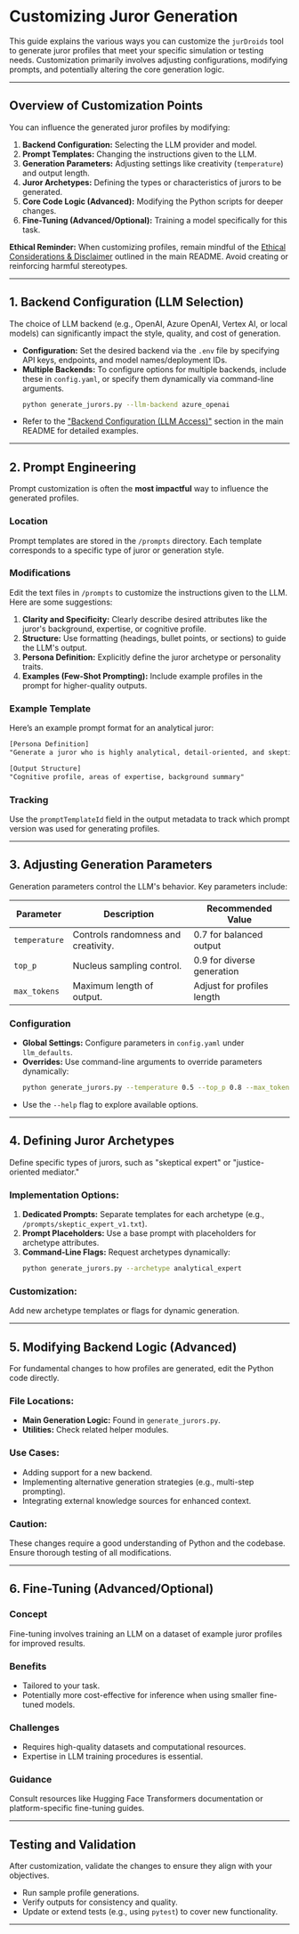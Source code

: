 # Customizing Juror Generation

This guide explains the various ways you can customize the `jurDroids` tool to generate juror profiles that meet your specific simulation or testing needs. Customization primarily involves adjusting configurations, modifying prompts, and potentially altering the core generation logic.

---

## Overview of Customization Points

You can influence the generated juror profiles by modifying:

1. **Backend Configuration:** Selecting the LLM provider and model.
2. **Prompt Templates:** Changing the instructions given to the LLM.
3. **Generation Parameters:** Adjusting settings like creativity (`temperature`) and output length.
4. **Juror Archetypes:** Defining the types or characteristics of jurors to be generated.
5. **Core Code Logic (Advanced):** Modifying the Python scripts for deeper changes.
6. **Fine-Tuning (Advanced/Optional):** Training a model specifically for this task.

**Ethical Reminder:** When customizing profiles, remain mindful of the [Ethical Considerations & Disclaimer](../README.md#ethical-considerations--disclaimer) outlined in the main README. Avoid creating or reinforcing harmful stereotypes.

---

## 1. Backend Configuration (LLM Selection)

The choice of LLM backend (e.g., OpenAI, Azure OpenAI, Vertex AI, or local models) can significantly impact the style, quality, and cost of generation.

- **Configuration:** Set the desired backend via the `.env` file by specifying API keys, endpoints, and model names/deployment IDs.
- **Multiple Backends:** To configure options for multiple backends, include these in `config.yaml`, or specify them dynamically via command-line arguments.
  ```bash
  python generate_jurors.py --llm-backend azure_openai
  ```
- Refer to the ["Backend Configuration (LLM Access)"](../README.md#backend-configuration-llm-access) section in the main README for detailed examples.

---

## 2. Prompt Engineering

Prompt customization is often the **most impactful** way to influence the generated profiles.

### Location
Prompt templates are stored in the `/prompts` directory. Each template corresponds to a specific type of juror or generation style.

### Modifications
Edit the text files in `/prompts` to customize the instructions given to the LLM. Here are some suggestions:

1. **Clarity and Specificity:** Clearly describe desired attributes like the juror's background, expertise, or cognitive profile.
2. **Structure:** Use formatting (headings, bullet points, or sections) to guide the LLM's output.
3. **Persona Definition:** Explicitly define the juror archetype or personality traits.
4. **Examples (Few-Shot Prompting):** Include example profiles in the prompt for higher-quality outputs.

### Example Template
Here’s an example prompt format for an analytical juror:
```txt
[Persona Definition]
"Generate a juror who is highly analytical, detail-oriented, and skeptical of claims lacking empirical evidence."

[Output Structure]
"Cognitive profile, areas of expertise, background summary"
```

### Tracking
Use the `promptTemplateId` field in the output metadata to track which prompt version was used for generating profiles.

---

## 3. Adjusting Generation Parameters

Generation parameters control the LLM's behavior. Key parameters include:

| Parameter    | Description                           | Recommended Value |
|--------------|---------------------------------------|-------------------|
| `temperature`| Controls randomness and creativity.   | 0.7 for balanced output |
| `top_p`      | Nucleus sampling control.             | 0.9 for diverse generation |
| `max_tokens` | Maximum length of output.             | Adjust for profiles length |

### Configuration
- **Global Settings:** Configure parameters in `config.yaml` under `llm_defaults`.
- **Overrides:** Use command-line arguments to override parameters dynamically:
  ```bash
  python generate_jurors.py --temperature 0.5 --top_p 0.8 --max_tokens 500
  ```
- Use the `--help` flag to explore available options.

---

## 4. Defining Juror Archetypes

Define specific types of jurors, such as "skeptical expert" or "justice-oriented mediator."

### Implementation Options:
1. **Dedicated Prompts:** Separate templates for each archetype (e.g., `/prompts/skeptic_expert_v1.txt`).
2. **Prompt Placeholders:** Use a base prompt with placeholders for archetype attributes.
3. **Command-Line Flags:** Request archetypes dynamically:
   ```bash
   python generate_jurors.py --archetype analytical_expert
   ```

### Customization:
Add new archetype templates or flags for dynamic generation.

---

## 5. Modifying Backend Logic (Advanced)

For fundamental changes to how profiles are generated, edit the Python code directly.

### File Locations:
- **Main Generation Logic:** Found in `generate_jurors.py`.
- **Utilities:** Check related helper modules.

### Use Cases:
- Adding support for a new backend.
- Implementing alternative generation strategies (e.g., multi-step prompting).
- Integrating external knowledge sources for enhanced context.

### Caution:
These changes require a good understanding of Python and the codebase. Ensure thorough testing of all modifications.

---

## 6. Fine-Tuning (Advanced/Optional)

### Concept
Fine-tuning involves training an LLM on a dataset of example juror profiles for improved results.

### Benefits
- Tailored to your task.
- Potentially more cost-effective for inference when using smaller fine-tuned models.

### Challenges
- Requires high-quality datasets and computational resources.
- Expertise in LLM training procedures is essential.

### Guidance
Consult resources like Hugging Face Transformers documentation or platform-specific fine-tuning guides.

---

## Testing and Validation

After customization, validate the changes to ensure they align with your objectives.

- Run sample profile generations.
- Verify outputs for consistency and quality.
- Update or extend tests (e.g., using `pytest`) to cover new functionality.

---
